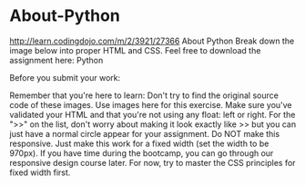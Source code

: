 # About-Python
http://learn.codingdojo.com/m/2/3921/27366
About Python
Break down the image below into proper HTML and CSS. Feel free to download the assignment here: Python

Before you submit your work:

Remember that you're here to learn: Don't try to find the original source code of these images.
Use images here for this exercise.
Make sure you've validated your HTML and that you're not using any float: left or right.
For the ">>" on the list, don't worry about making it look exactly like >> but you can just have a normal circle appear for your assignment.
Do NOT make this responsive.  Just make this work for a fixed width (set the width to be 970px).  If you have time during the bootcamp, you can go through our responsive design course later. For now, try to master the CSS principles for fixed width first.
